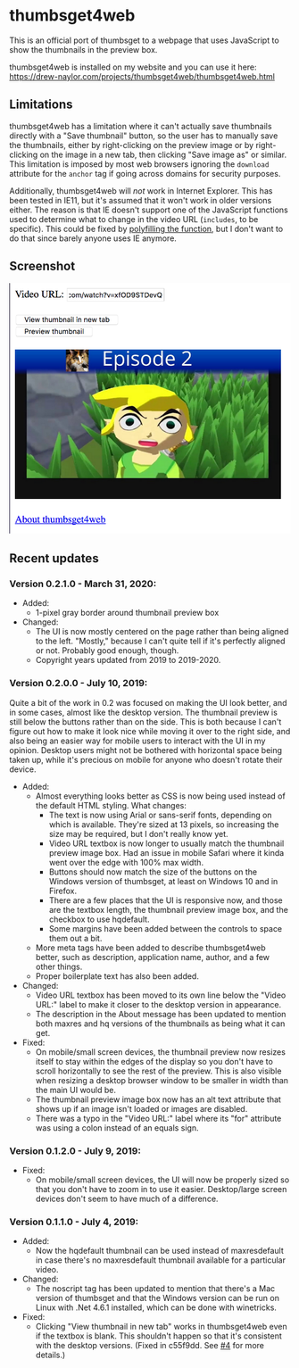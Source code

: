 # thumbsget4web

This is an official port of thumbsget to a webpage that uses JavaScript to show the thumbnails in the preview box.

thumbsget4web is installed on my website and you can use it here: https://drew-naylor.com/projects/thumbsget4web/thumbsget4web.html

## Limitations

thumbsget4web has a limitation where it can't actually save thumbnails directly with a "Save thumbnail" button, so the user has to manually save the thumbnails, either by right-clicking on the preview image or by right-clicking on the image in a new tab, then clicking "Save image as" or similar. This limitation is imposed by most web browsers ignoring the `download` attribute for the `anchor` tag if going across domains for security purposes.

Additionally, thumbsget4web will *not* work in Internet Explorer. This has been tested in IE11, but it's assumed that it won't work in older versions either. The reason is that IE doesn't support one of the JavaScript functions used to determine what to change in the video URL (`includes`, to be specific). This could be fixed by [polyfilling the function](https://developer.mozilla.org/en-US/docs/Web/JavaScript/Reference/Global_Objects/String/includes#Polyfill), but I don't want to do that since barely anyone uses IE anymore.


## Screenshot

![](../docs/images/thumbsget4web-screenshot-with-preview.png?raw=true)


## Recent updates

### Version 0.2.1.0 - March 31, 2020:

- Added:
  - 1-pixel gray border around thumbnail preview box
- Changed:
  - The UI is now mostly centered on the page rather than being aligned to the left. "Mostly," because I can't quite tell if it's perfectly aligned or not. Probably good enough, though.
  - Copyright years updated from 2019 to 2019-2020.

### Version 0.2.0.0 - July 10, 2019:

Quite a bit of the work in 0.2 was focused on making the UI look better, and in some cases, almost like the desktop version. The thumbnail preview is still below the buttons rather than on the side. This is both because I can't figure out how to make it look nice while moving it over to the right side, and also being an easier way for mobile users to interact with the UI in my opinion. Desktop users might not be bothered with horizontal space being taken up, while it's precious on mobile for anyone who doesn't rotate their device.

- Added:
  - Almost everything looks better as CSS is now being used instead of the default HTML styling. What changes:
      - The text is now using Arial or sans-serif fonts, depending on which is available. They're sized at 13 pixels, so increasing the size may be required, but I don't really know yet.
      - Video URL textbox is now longer to usually match the thumbnail preview image box. Had an issue in mobile Safari where it kinda went over the edge with 100% max width.
      - Buttons should now match the size of the buttons on the Windows version of thumbsget, at least on Windows 10 and in Firefox.
      - There are a few places that the UI is responsive now, and those are the textbox length, the thumbnail preview image box, and the checkbox to use hqdefault.
      - Some margins have been added between the controls to space them out a bit.
  - More meta tags have been added to describe thumbsget4web better, such as description, application name, author, and a few other things.
  - Proper boilerplate text has also been added.
- Changed:
  - Video URL textbox has been moved to its own line below the "Video URL:" label to make it closer to the desktop version in appearance.
  - The description in the About message has been updated to mention both maxres and hq versions of the thumbnails as being what it can get.
- Fixed:
  - On mobile/small screen devices, the thumbnail preview now resizes itself to stay within the edges of the display so you don't have to scroll horizontally to see the rest of the preview. This is also visible when resizing a desktop browser window to be smaller in width than the main UI would be.
  - The thumbnail preview image box now has an alt text attribute that shows up if an image isn't loaded or images are disabled.
  - There was a typo in the "Video URL:" label where its "for" attribute was using a colon instead of an equals sign.

### Version 0.1.2.0 - July 9, 2019:

- Fixed:
  - On mobile/small screen devices, the UI will now be properly sized so that you don't have to zoom in to use it easier. Desktop/large screen devices don't seem to have much of a difference.

### Version 0.1.1.0 - July 4, 2019:

- Added:
  - Now the hqdefault thumbnail can be used instead of maxresdefault in case there's no maxresdefault thumbnail available for a particular video.
- Changed:
  - The noscript tag has been updated to mention that there's a Mac version of thumbsget and that the Windows version can be run on Linux with .Net 4.6.1 installed, which can be done with winetricks.
- Fixed:
  - Clicking "View thumbnail in new tab" works in thumbsget4web even if the textbox is blank. This shouldn't happen so that it's consistent with the desktop versions. (Fixed in c55f9dd. See [#4](https://github.com/DrewNaylor/thumbsget/issues/4) for more details.)
